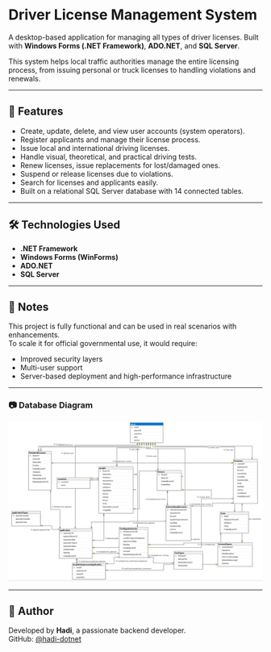 # Driver License Management System

A desktop-based application for managing all types of driver licenses. Built with **Windows Forms (.NET Framework)**, **ADO.NET**, and **SQL Server**.

This system helps local traffic authorities manage the entire licensing process, from issuing personal or truck licenses to handling violations and renewals.

---

## 🧩 Features

- Create, update, delete, and view user accounts (system operators).
- Register applicants and manage their license process.
- Issue local and international driving licenses.
- Handle visual, theoretical, and practical driving tests.
- Renew licenses, issue replacements for lost/damaged ones.
- Suspend or release licenses due to violations.
- Search for licenses and applicants easily.
- Built on a relational SQL Server database with 14 connected tables.

---

## 🛠️ Technologies Used

- **.NET Framework**
- **Windows Forms (WinForms)**
- **ADO.NET**
- **SQL Server**

---

## 📌 Notes

This project is fully functional and can be used in real scenarios with enhancements.  
To scale it for official governmental use, it would require:
- Improved security layers
- Multi-user support
- Server-based deployment and high-performance infrastructure

---

### 📷 Database Diagram

![Database Diagram](https://github.com/hadi-dotnet/Driver-Licenses-Project/blob/main/Images/database-diagram.PNG?raw=true)

---

## 🧠 Author

Developed by **Hadi**, a passionate backend developer.  
GitHub: [@hadi-dotnet](https://github.com/hadi-dotnet)
